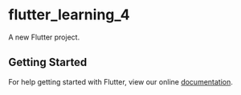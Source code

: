 # flutter_learning_4

A new Flutter project.

## Getting Started

For help getting started with Flutter, view our online
[documentation](https://flutter.io/).
